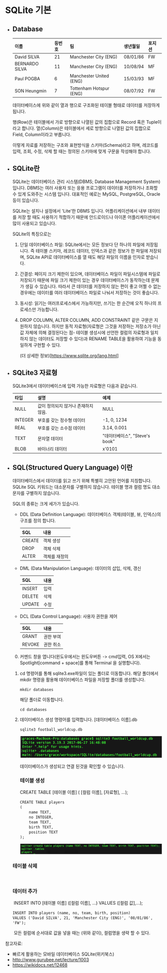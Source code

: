 # SQLite 기본

- ## Database 

  | 이름           | 등번호 | 팀                      | 생년월일 | 포지션 |
  | -------------- | ------ | ----------------------- | -------- | ------ |
  | David SILVA    | 21     | Manchester City (ENG)   | 08/01/86 | FW     |
  | BERNARDO SILVA | 11     | Manchester City (ENG)   | 10/08/94 | MF     |
  | Paul POGBA     | 6      | Manchester United (ENG) | 15/03/93 | MF     |
  | SON Heungmin   | 7      | Tottenham Hotspur (ENG) | 08/07/92 | FW     |

  데이터베이스에 위와 같이 열과 행으로 구조화된 테이블 형태로 데이터를 저장하게 됩니다.

  행(Row)은 테이블에서 가로 방향으로 나열된 값의 집합으로 Record 혹은 Tuple이라고 합니다.
  열(Column)은 테이블에서 세로 방향으로 나열된 값의 집합으로 Field, Column이라고 부릅니다.

  이렇게 자료를 저장하는 구조와 표현방식을 스키마(Schema)라고 하며, 레코드를 입력, 조회, 수정, 삭제 할 때는 정의된 스키마에 맞게 구문을 작성해야 합니다.


- ## SQLite란

  SQLite는 데이터베이스 관리 시스템(DBMS; Database Management System)입니다. DBMS는 여러 사용자 또는 응용 프로그램이 데이터를 저장하거나 조화할 수 있게 도와주는 시스템 입니다. 대표적인 예로는 MySQL, PostgreSQL, Oracle 등이 있습니다.

  SQLite는 설치나 설정에서 'Lite'한 DBMS 입니다. 어플리케이션에서 내부 데이터를 저장 할 때도 사용하기 적합하기 때문에 안드로이드나 아이폰 어플리케이션에서 많이 사용되고 있습니다.

  SQLite의 특징으로는

  1. 단일 데이터베이스 파일: SQLite에서는 모든 정보다 단 하나의 파일에 저장됩니다. 즉 테이블 스키마, 레코드 데이터, 인덱스과 같은 정보가 한 파일에 저장되며, SQLite API로 데이터베이스를 열 때도 해당 파일의 이름을 인자로 받습니다.

  2. 간결성: 페이지 크기 제한이 있으며, 데이터베이스 파일이 파일시스템에 파일로 저장되기 때문에 파일 크기 제한이 있는 경우 데이터베이스가 동작하는데 문제가 생길 수 있습니다. 따라서 큰 데이터를 저장하지 않는 편이 좋고 어쩔 수 없는 경우에는 데이터를 여러 데이터베이스 파일로 나눠서 저장하는 것이 좋습니다.

  3. 동시성: 읽기는 여러프로세스에서 가능하지만, 쓰기는 한 순간에 오직 하나의 프로세스만 가능합니다.

  4. DROP COLUMN, ALTER COLUMN, ADD CONSTRAINT 같은 구문은 지원하지 않습니다. 하지만 동적 자료형(자료형은 그것을 저장하는 저장소가 아닌 값 자체에 의해 결정된다는 점- 테이블 생성시에 선언한 컬럼의 자료형과 일치하지 않는 데이터도 저장할 수 있다)과 RENAME TABLE을 활용하여 기능을 동일하게 구현할 수 있다.

     (더 상세한 정보)[https://www.sqlite.org/lang.html]


- ## SQLite3 자료형

  SQLite3에서 데이터베이스에 입력 가능한 자료형은 다음과 같습니다.

  | 타입    | 설명                                | 예제                           |
  | ------- | ----------------------------------- | ------------------------------ |
  | NULL    | 값이 정의되지 않거나 존재하지 않음. | NULL                           |
  | INTEGER | 부호를 갖는 정수형 데이터           | -1, 0, 1234                    |
  | REAL    | 부호를 갖는 소수점 데이터           | 3.14, 0.001                    |
  | TEXT    | 문자열 데이터                       | "데이터베이스", "Steve's book" |
  | BLOB    | 바이너리 데이터                     | x'0101                         |

- ## SQL(Structured Query Language) 이란

  데이터베이스에서 데이터를 읽고 쓰기 위해 특별히 고안된 언어를 지칭합니다. SQLite SQL 키워드는 대소문자를 구별하지 않습니다. 테이블 명과 컬럼 명도 대소문자를 구별하지 않습니다.

  SQL의 종류는 크게 세가가 있습니다.

  - DDL (Data Definition Language): 데이터베이스 객체(테이블, 뷰, 인덱스)의 구조를 정의 합니다.

    | SQL    | 내용          |
    | ------ | ------------- |
    | CREATE | 객체 생성     |
    | DROP   | 객체 삭제     |
    | ALTER  | 객체를 재정의 |

  - DML (Data Manipulation Language): 데이터의 삽입, 삭제, 갱신

    | SQL    | 내용 |
    | ------ | ---- |
    | INSERT | 입력 |
    | DELETE | 삭제 |
    | UPDATE | 수정 |

  - DCL (Data Control Language): 사용자 권한을 제어

    | SQL    | 내용      |
    | ------ | --------- |
    | GRANT  | 권한 부여 |
    | REVOKE | 권한 취소 |


  0. 커멘드 창을 엽니다(윈도우에서는 윈도우버튼 -> cmd입력, OS X에서는 Spotlight[command + space]를 통해 Terminal 을 실행합니다). 

  1. cd 명령어를 통해 sqlite3.exe파일이 있는 폴더로 이동합니다. 
     해당 폴더에서 mkdir 명령을 활용해 데이터베이스 파일을 저장할 폴더를 생성합니다.

     ```shell
     mkdir databases
     ```

     해당 폴더로 이동합니다.

     ```shell
     cd databases
     ```

  2. 데이터베이스 생성 명령어를 입력합니다. [데이터베이스 이름].db

     ```shell
     sqlite3 football_worldcup.db
     ```

     ![image-20181102224032057](../misc/resource/image-20181102224032057.png)

     데이터베이스가 생성되고 연결 된것을 확인할 수 있습니다.



     ### 테이블 생성

     CREATE TABLE [테이블 이름] ( [컬럼 이름], [자료형], ...);

     ```sqlite
     CREATE TABLE players 
     (
         name TEXT, 
         no INTEGER, 
         team TEXT, 
         birth TEXT, 
         position TEXT
     );
     ```

     ![image-20181102224410301](../misc/resource/image-20181102224410301.png)

  ### 

  	###      테이블 삭제

  ​	



  	###      데이터 추가

  ​	INSERT INTO [테이블 이름] ([컬럼 이름], …) VALUES ([컬럼 값],...);

  ``` sqlite
  INSERT INTO players (name, no, team, birth, position)
  VALUES ('David SILVA', 21, 'Manchester City (ENG)', '08/01/86', 'FW');
  ```

  ​	모든 컬럼에 순서대로 값을 넣을 때는 (위와 같이), 컬럼명을 생략 할 수 있다.






참고자료: 

- 빠르게 활용하는 모바일 데이터베이스 SQLite(위키북스)
- http://www.gurubee.net/lecture/1003
- https://wikidocs.net/12468